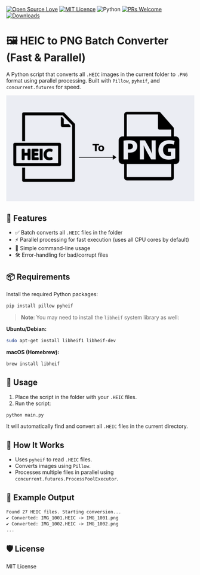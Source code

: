 [![Open Source Love](https://badges.frapsoft.com/os/v1/open-source.svg?v=103)](https://github.com/ellerbrock/open-source-badges/) [![MIT Licence](https://badges.frapsoft.com/os/mit/mit.png?v=103)](https://opensource.org/licenses/mit-license.php) ![Python](https://img.shields.io/badge/python-3.6-blue.svg) [![PRs Welcome](https://img.shields.io/badge/PRs-welcome-brightgreen.svg?style=flat-square)](http://makeapullrequest.com) [![Downloads](https://pepy.tech/badge/global-chem)](https://pepy.tech/project/global-chem)

# 🖼️ HEIC to PNG Batch Converter (Fast & Parallel)

A Python script that converts all `.HEIC` images in the current folder to `.PNG` format using parallel processing. Built with `Pillow`, `pyheif`, and `concurrent.futures` for speed.

![heic to png](heic-to-png.png)

## 🚀 Features

* ✅ Batch converts all `.HEIC` files in the folder
* ⚡ Parallel processing for fast execution (uses all CPU cores by default)
* 📂 Simple command-line usage
* 🛠️ Error-handling for bad/corrupt files

## 📦 Requirements

Install the required Python packages:

```bash
pip install pillow pyheif
```

> **Note**: You may need to install the `libheif` system library as well:

**Ubuntu/Debian:**

```bash
sudo apt-get install libheif1 libheif-dev
```

**macOS (Homebrew):**

```bash
brew install libheif
```

## 🐍 Usage

1. Place the script in the folder with your `.HEIC` files.
2. Run the script:

```bash
python main.py
```

It will automatically find and convert all `.HEIC` files in the current directory.

## 🧠 How It Works

* Uses `pyheif` to read `.HEIC` files.
* Converts images using `Pillow`.
* Processes multiple files in parallel using `concurrent.futures.ProcessPoolExecutor`.

## 📁 Example Output

```
Found 27 HEIC files. Starting conversion...
✔ Converted: IMG_1001.HEIC -> IMG_1001.png
✔ Converted: IMG_1002.HEIC -> IMG_1002.png
...
```

## 🛡️ License

MIT License
